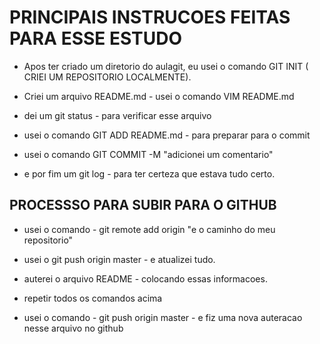 # PRINCIPAIS INSTRUCOES FEITAS PARA ESSE ESTUDO

* Apos ter criado um diretorio do aulagit, eu usei o comando GIT INIT ( CRIEI UM REPOSITORIO LOCALMENTE).

* Criei um arquivo README.md - usei o comando VIM README.md 

* dei um git status - para verificar esse arquivo

* usei o comando GIT ADD README.md  - para preparar para o commit 

* usei o comando GIT COMMIT -M "adicionei um comentario"

* e por fim um git log - para ter certeza que estava tudo certo.

## PROCESSSO PARA SUBIR PARA O GITHUB

* usei o comando -  git remote add origin "e o caminho do meu repositorio"

* usei o git push origin master - e atualizei tudo.

* auterei o arquivo README - colocando essas informacoes.

* repetir todos os comandos acima

* usei o comando - git push origin master - e fiz uma nova auteracao nesse arquivo no github
